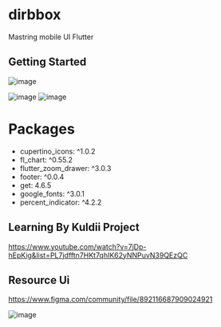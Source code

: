 # dirbbox

Mastring mobile UI Flutter

## Getting Started


![image](https://user-images.githubusercontent.com/101172887/196013464-522729a3-93a0-4bc9-b39a-289c24df6673.png)

![image](https://user-images.githubusercontent.com/101172887/196014363-2e41604f-a8f8-4ddf-91b5-3ff1a0f77df8.png)  ![image](https://user-images.githubusercontent.com/101172887/196014373-d247c43f-20ef-4d73-a0cf-955db9bbddb0.png)





# Packages
- cupertino_icons: ^1.0.2
- fl_chart: ^0.55.2
- flutter_zoom_drawer: ^3.0.3
- footer: ^0.0.4
- get: 4.6.5
- google_fonts: ^3.0.1
- percent_indicator: ^4.2.2

## Learning By Kuldii Project
https://www.youtube.com/watch?v=7jDp-hEpKig&list=PL7jdfftn7HKt7qhIK62yNNPuvN39QEzQC

## Resource Ui
https://www.figma.com/community/file/892116687909024921

![image](https://user-images.githubusercontent.com/101172887/196014569-b10aeb75-ee75-49f8-8225-50056e6efa1e.png)
